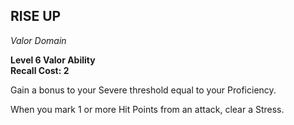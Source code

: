 ## RISE UP  
_Valor Domain_  

**Level 6 Valor Ability**  
**Recall Cost: 2**  

Gain a bonus to your Severe threshold equal to your Proficiency.  

When you mark 1 or more Hit Points from an attack, clear a Stress.  
